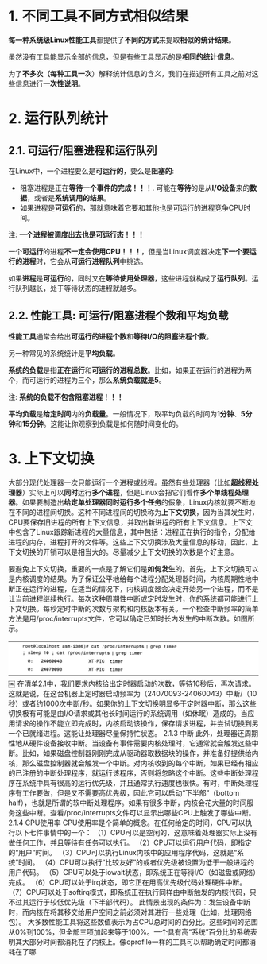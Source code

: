 
# 1. 不同工具不同方式相似结果

**每一种系统级Linux性能工具**都提供了**不同的方式**来提取**相似的统计结果**。

虽然没有工具能显示全部的信息，但是有些工具显示的是**相同的统计信息**。

为了**不多次（每种工具一次**）解释统计信息的含义，我们在描述所有工具之前对这些信息进行**一次性说明**。

# 2. 运行队列统计

## 2.1. 可运行/阻塞进程和运行队列

在Linux中，一个进程要么是**可运行的**，要么是**阻塞的**:

* 阻塞进程是正在**等待一个事件的完成！！！**. 可能在**等待**的是从**I/O设备**来的**数据**，或者是**系统调用的结果**。
* 如果进程是**可运行**的，那就意味着它要和其他也是可运行的进程竞争CPU时间。

注: **一个进程被调度出去也是可运行态！！！**

一个**可运行**的进程**不一定会使用CPU！！！**，但是当Linux调度器决定**下一个要运行的进程**时，它会从**可运行进程队列**中挑选。

如果**进程**是**可运行**的，同时又在**等待使用处理器**，这些进程就构成了**运行队列**。运行队列越长，处于等待状态的进程就越多。

## 2.2. 性能工具: 可运行/阻塞进程个数和平均负载

**性能工具**通常会给出**可运行的进程个数**和**等待I/O的阻塞进程个数**。

另一种常见的系统统计是**平均负载**。

**系统的负载**是指**正在运行**和**可运行的进程总数**。比如，如果正在运行的进程为两个，而可运行的进程为三个，那么**系统负载就是5**。

注: **系统的负载不包含阻塞进程！！！**

**平均负载**是**给定时间**内的**负载量**。一般情况下，取平均负载的时间为**1分钟**、**5分钟**和**15分钟**。这能让你观察到负载是如何随时间变化的。

# 3. 上下文切换

大部分现代处理器一次只能运行一个进程或线程。虽然有些处理器（比如**超线程处理器**）实际上可以**同时**运行**多个进程**，但是Linux会把它们看作**多个单线程处理器**。如果要制造出**给定单处理器同时运行多个任务**的假象，Linux内核就要不断地在不同的进程间切换。这种不同进程间的切换称为**上下文切换**，因为当其发生时，CPU要保存旧进程的所有上下文信息，并取出新进程的所有上下文信息。上下文中包含了Linux跟踪新进程的大量信息，其中包括：进程正在执行的指令，分配给进程的内存，进程打开的文件等。这些上下文切换涉及大量信息的移动，因此，上下文切换的开销可以是相当大的。尽量减少上下文切换的次数是个好主意。

要避免上下文切换，重要的一点是了解它们是**如何发生**的。首先，上下文切换可以是内核调度的结果。为了保证公平地给每个进程分配处理器时间，内核周期性地中断正在运行的进程，在适当的情况下，内核调度器会决定开始另一个进程，而不是让当前进程继续执行。每次这种周期性中断或定时发生时，你的系统都可能进行上下文切换。每秒定时中断的次数与架构和内核版本有关。一个检查中断频率的简单方法是用/proc/interrupts文件，它可以确定已知时长内发生的中断次数。如图所示。

![2019-12-07-23-15-28.png](./images/2019-12-07-23-15-28.png)
￼
在清单2.1中，我们要求内核给出定时器启动的次数，等待10秒后，再次请求。这就是说，在这台机器上定时器启动频率为（24070093-24060043）中断/（10秒）或者约1000次中断/秒。如果你的上下文切换明显多于定时器中断，那么这些切换极有可能是由I/O请求或其他长时间运行的系统调用（如休眠）造成的。当应用请求的操作不能立即完成时，内核启动该操作，保存请求进程，并尝试切换到另一个已就绪进程。这能让处理器尽量保持忙状态。
2.1.3 中断
此外，处理器还周期性地从硬件设备接收中断。当设备有事件需要内核处理时，它通常就会触发这些中断。比如，如果磁盘控制器刚刚完成从驱动器取数据块的操作，并准备好提供给内核，那么磁盘控制器就会触发一个中断。对内核收到的每个中断，如果已经有相应的已注册的中断处理程序，就运行该程序，否则将忽略这个中断。这些中断处理程序在系统中具有很高的运行优先级，并且通常执行速度也很快。有时，中断处理程序有工作要做，但是又不需要高优先级，因此它可以启动“下半部”（bottom half），也就是所谓的软中断处理程序。如果有很多中断，内核会花大量的时间服务这些中断。查看/proc/interrupts文件可以显示出哪些CPU上触发了哪些中断。
2.1.4 CPU使用率
CPU使用率是个简单的概念。在任何给定的时间，CPU可以执行以下七件事情中的一个：
（1）CPU可以是空闲的，这意味着处理器实际上没有做任何工作，并且等待有任务可以执行。
（2）CPU可以运行用户代码，即指定的“用户”时间。
（3）CPU可以执行Linux内核中的应用程序代码，这就是“系统”时间。
（4）CPU可以执行“比较友好”的或者优先级被设置为低于一般进程的用户代码。
（5）CPU可以处于iowait状态，即系统正在等待I/O（如磁盘或网络）完成。
（6）CPU可以处于irq状态，即它正在用高优先级代码处理硬件中断。
（7）CPU可以处于softirq模式，即系统正在执行同样由中断触发的内核代码，只不过其运行于较低优先级（下半部代码）。
此情景出现的条件为：发生设备中断时，而内核在将其移交给用户空间之前必须对其进行一些处理（比如，处理网络包）。
大多数性能工具将这些数值表示为占CPU总时间的百分比。这些时间的范围从0%到100%，但全部三项加起来等于100%。一个具有高“系统”百分比的系统表明其大部分时间都消耗在了内核上。像oprofile一样的工具可以帮助确定时间都消耗在了哪